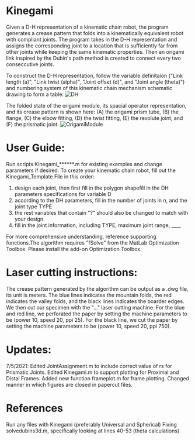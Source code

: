 # Kinegami
Given a D-H representation of a kinematic chain robot, the program generates a crease pattern that folds into a kinematically equivalent robot with compliant joints. The program takes in the D-H representation and assigns the corresponding joint to a location that is sufficiently far from other joints while keeping the same kinematic properties. Then an origami link inspired by the Dubin's path method is created to connect every two conseccutive joints. 

To construct the D-H representation, follow the variable definitaion ("Link length (a)", "Link twist (alpha)", "Joint offset (d)", and "Joint angle (theta)") and numbering system of this kinematic chain mechanism schematic drawing to form a table:
![DH](https://user-images.githubusercontent.com/50150425/129768985-ef83cde7-f979-4d99-b40f-8e7e3fab6ecf.png?v=4&s=10)
<!-- <img src="https://user-images.githubusercontent.com/50150425/129768985-ef83cde7-f979-4d99-b40f-8e7e3fab6ecf.png" width="400" height="200"> -->

The folded state of the origami module, its spacial operator representation, and its crease pattern is shown here: (A) the origami prism tube, (B) the flange, (C) the elbow fitting, (D) the twist fitting, (E) the revolute joint, and (F) the prismatic joint.
![OrigamiModule](https://user-images.githubusercontent.com/50150425/129769452-96a78ed9-5819-4436-8d91-4290fb1ca38f.png)

# User Guide:
Run scripts Kinegami_******.m for existing examples and change parameters if desired. 
To create your kinematic chain robot, fill out the Kinegami_Template File in this order:
1. design each joint, then first fill in the polygon shapefill in the DH parameters specifications for variable D
2. according to the DH parameters, fill in the number of joints in n, and the joint type TYPE
3. the rest variables that contain "?" should also be changed to match with your design.
4. fill in the joint information, including TYPE, maximum joint range, ____

For more comprehensive understanding, reference supporting functions.The algorithm requires "fSolve" from the MatLab Optimization Toolbox. Please install the add-on Optimization Toolbox.

# Laser cutting instructions:
The crease pattern generated by the algorithm can be output as a .dwg file, its unit is meters.
The blue lines indicates the mountain folds, the red indicates the valley folds, and the black lines indicates the boarder edges.
We then cut our specimen with the "..." laser cutting machine.
For the blue and red line, we perforated the paper by setting the machine parameters to be (power 10, speed 20, ppi 25).
For the black line, we cut the paper by setting the machine parameters to be (power 10, speed 20, ppi 750).


# Updates:
7/5/2021:
Edited JointAssignment.m to include correct value of rs for Prismatic Joints.
Edited Kinegami.m to support plotting for Proximal and Distal Frames. Added new function frameplot.m for frame plotting. Changed manner in which figures are closed in papercut files.

# References
Run any files with Kinegami (preferably Universal and Spherical)
Fixing solvedubins3d.m, specifically looking at lines 40-53 (theta calculations)
